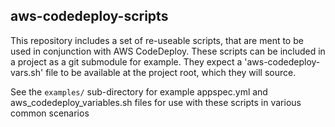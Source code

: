 ## aws-codedeploy-scripts

This repository includes a set of re-useable scripts, that are ment to be
used in conjunction with AWS CodeDeploy. These scripts can be included in a
project as a git submodule for example. They expect a 'aws-codedeploy-vars.sh' file
to be available at the project root, which they will source.

See the `examples/` sub-directory for example appspec.yml and aws_codedeploy_variables.sh files for use with these scripts
in various common scenarios
